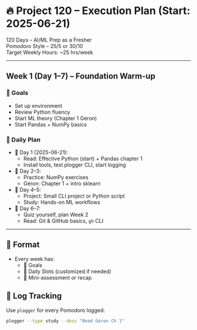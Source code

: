 # 🔥 Project 120 – Execution Plan (Start: 2025-06-21)

120 Days – AI/ML Prep as a Fresher  
Pomodoro Style – 25/5 or 30/10  
Target Weekly Hours: ~25 hrs/week

---

## Week 1 (Day 1–7) – Foundation Warm-up

### 🎯 Goals
- Set up environment
- Review Python fluency
- Start ML theory (Chapter 1 Géron)
- Start Pandas + NumPy basics

### 📆 Daily Plan
- 📘 Day 1 (2025-06-21):
  - Read: Effective Python (start) + Pandas chapter 1
  - Install tools, test plogger CLI, start logging
- 📘 Day 2–3:
  - Practice: NumPy exercises
  - Géron: Chapter 1 + intro sklearn
- 📘 Day 4–5:
  - Project: Small CLI project or Python script
  - Study: Hands-on ML workflows
- 📘 Day 6–7:
  - Quiz yourself, plan Week 2
  - Read: Git & GitHub basics, `gh` CLI

---

## 🔁 Format
- Every week has:
  - 🎯 Goals
  - 📆 Daily Slots (customized if needed)
  - 📓 Mini-assessment or recap

## 🧠 Log Tracking
Use `plogger` for every Pomodoro logged:
```bash
plogger --type study --desc "Read Géron Ch 1"
